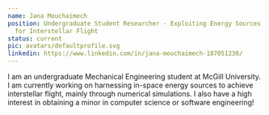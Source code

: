 ```yaml
---
name: Jana Mouchaimech
position: Undergraduate Student Researcher - Exploiting Energy Sources in Space
  for Interstellar Flight
status: current
pic: avatars/defaultprofile.svg
linkedin: https://www.linkedin.com/in/jana-mouchaimech-187051230/
---
```

I am an undergraduate Mechanical Engineering student at McGill University. I am currently working on harnessing in-space energy sources to achieve interstellar flight, mainly through numerical simulations. I also have a high interest in obtaining a minor in computer science or software engineering!